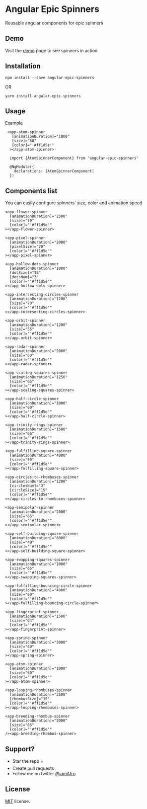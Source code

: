# Angular Epic Spinners
Reusable angular components for epic spinners

## Demo
Visit the [demo](http://hackafro.github.io/angular-epic-spinners/) page to see spinners in action 

## Installation
`
npm install --save angular-epic-spinners
`

OR

`yarn install angular-epic-spinners`

## Usage
Example 

``` angular
 <app-atom-spinner
   [animationDuration]="1000"
   [size]="60"
   [color]="'#ff1d5e'"
  ></app-atom-spinner>
  
  import {AtomSpinnerComponent} from 'angular-epic-spinners'
  
  @NgModule({
    declarations: [AtomSpinnerComponent]
  })
```

## Components list
You can easily configure spinners' size, color and animation speed

``` angular
<app-flower-spinner
  [animationDuration]="2500"
  [size]="70"
  [color]="'#ff1d5e'"
></app-flower-spinner>

<app-pixel-spinner
  [animationDuration]="2000"
  [pixelSize]="70"
  [color]="'#ff1d5e'"
></app-pixel-spinner>

<app-hollow-dots-spinner
  [animationDuration]="1000"
  [dotSize]="15"
  [dotsNum]="3"
  [color]="'#ff1d5e'"
></app-hollow-dots-spinner>

<app-intersecting-circles-spinner
  [animationDuration]="1200"
  [size]="70"
  [color]="'#ff1d5e'"
></app-intersecting-circles-spinner>

<app-orbit-spinner
  [animationDuration]="1200"
  [size]="55"
  [color]="'#ff1d5e'"
></app-orbit-spinner>

<app-radar-spinner
  [animationDuration]="2000"
  [size]="60"
  [color]="'#ff1d5e'"
></app-radar-spinner>

<app-scaling-squares-spinner
  [animationDuration]="1250"
  [size]="65"
  [color]="'#ff1d5e'"
></app-scaling-squares-spinner>

<app-half-circle-spinner
  [animationDuration]="1000"
  [size]="60"
  [color]="'#ff1d5e'"
></app-half-circle-spinner>

<app-trinity-rings-spinner
  [animationDuration]="1500"
  [size]="66"
  [color]="'#ff1d5e'"
></app-trinity-rings-spinner>

<app-fulfilling-square-spinner
  [animationDuration]="4000"
  [size]="50"
  [color]="'#ff1d5e'"
></app-fulfilling-square-spinner>

<app-circles-to-rhombuses-spinner
  [animationDuration]="1200"
  [circlesNum]="3"
  [circleSize]="15"
  [color]="'#ff1d5e'"
></app-circles-to-rhombuses-spinner>
    
<app-semipolar-spinner
  [animationDuration]="2000"
  [size]="65"
  [color]="'#ff1d5e'"
></app-semipolar-spinner>
    
<app-self-building-square-spinner
  [animationDuration]="6000"
  [size]="40"
  [color]="'#ff1d5e'"
></app-self-building-square-spinner>
    
<app-swapping-squares-spinner
  [animationDuration]="1000"
  [size]="65"
  [color]="'#ff1d5e'"
></app-swapping-squares-spinner>

<app-fulfilling-bouncing-circle-spinner
  [animationDuration]="4000"
  [size]="60"
  [color]="'#ff1d5e'"
></app-fulfilling-bouncing-circle-spinner>

<app-fingerprint-spinner
  [animationDuration]="1500"
  [size]="64"
  [color]="'#ff1d5e'"
></app-fingerprint-spinner>

<app-spring-spinner
  [animationDuration]="3000"
  [size]="60"
  [color]="'#ff1d5e'"
></app-spring-spinner>

<app-atom-spinner
  [animationDuration]="1000"
  [size]="60"
  [color]="'#ff1d5e'"
></app-atom-spinner>

<app-looping-rhombuses-spinner
  [animationDuration]="2500"
  [rhombusSize]="15"
  [color]="'#ff1d5e'"
></app-looping-rhombuses-spinner>

<app-breeding-rhombus-spinner
  [animationDuration]="2000"
  [size]="65"
  [color]="'#ff1d5e'"
/><app-breeding-rhombus-spinner>
```
## Support?
- Star the repo :star:
- Create pull requests 
- Follow me on twitter [@iamAfro](https://twitter.com/iamafro)

## License
[MIT](https://github.com/hackafro/angular-epic-spinners/license) license.



